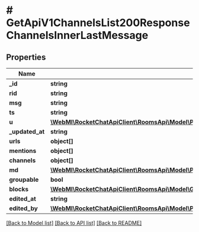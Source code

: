 # # GetApiV1ChannelsList200ResponseChannelsInnerLastMessage

## Properties

Name | Type | Description | Notes
------------ | ------------- | ------------- | -------------
**_id** | **string** |  | [optional]
**rid** | **string** |  | [optional]
**msg** | **string** |  | [optional]
**ts** | **string** |  | [optional]
**u** | [**\WebMI\RocketChatApiClient\RoomsApi\Model\PostApiV1ChannelsCreate200ResponseChannelU**](PostApiV1ChannelsCreate200ResponseChannelU.md) |  | [optional]
**_updated_at** | **string** |  | [optional]
**urls** | **object[]** |  | [optional]
**mentions** | **object[]** |  | [optional]
**channels** | **object[]** |  | [optional]
**md** | [**\WebMI\RocketChatApiClient\RoomsApi\Model\PostApiV1ChannelsAddAll200ResponseChannelLastMessageMdInner[]**](PostApiV1ChannelsAddAll200ResponseChannelLastMessageMdInner.md) |  | [optional]
**groupable** | **bool** |  | [optional]
**blocks** | [**\WebMI\RocketChatApiClient\RoomsApi\Model\GetApiV1ChannelsList200ResponseChannelsInnerLastMessageBlocksInner[]**](GetApiV1ChannelsList200ResponseChannelsInnerLastMessageBlocksInner.md) |  | [optional]
**edited_at** | **string** |  | [optional]
**edited_by** | [**\WebMI\RocketChatApiClient\RoomsApi\Model\PostApiV1ChannelsAddAll200ResponseChannelU**](PostApiV1ChannelsAddAll200ResponseChannelU.md) |  | [optional]

[[Back to Model list]](../../README.md#models) [[Back to API list]](../../README.md#endpoints) [[Back to README]](../../README.md)

